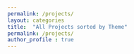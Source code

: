 ```yaml
---
permalink: /projects/
layout: categories
title:  "All Projects sorted by Theme"
permalink: /projects/
author_profile : true
---
```

